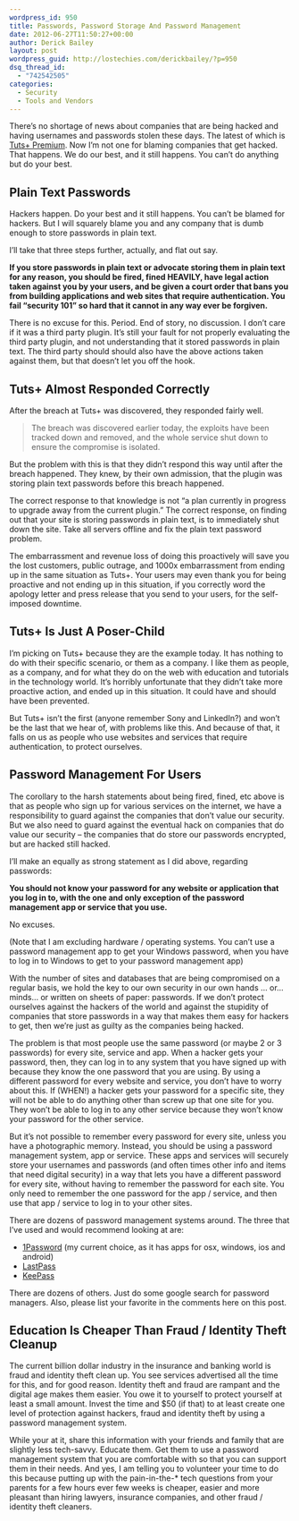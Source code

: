 ```yaml
---
wordpress_id: 950
title: Passwords, Password Storage And Password Management
date: 2012-06-27T11:50:27+00:00
author: Derick Bailey
layout: post
wordpress_guid: http://lostechies.com/derickbailey/?p=950
dsq_thread_id:
  - "742542505"
categories:
  - Security
  - Tools and Vendors
---
```

There&#8217;s no shortage of news about companies that are being hacked and having usernames and passwords stolen these days. The latest of which is [Tuts+ Premium](http://notes.envato.com/general/tuts-premium-security/). Now I&#8217;m not one for blaming companies that get hacked. That happens. We do our best, and it still happens. You can&#8217;t do anything but do your best.

## Plain Text Passwords

Hackers happen. Do your best and it still happens. You can&#8217;t be blamed for hackers. But I will squarely blame you and any company that is dumb enough to store passwords in plain text.

I&#8217;ll take that three steps further, actually, and flat out say.

**If you store passwords in plain text or advocate storing them in plain text for any reason, you should be fired, fined HEAVILY, have legal action taken against you by your users, and be given a court order that bans you from building applications and web sites that require authentication. You fail &#8220;security 101&#8221; so hard that it cannot in any way ever be forgiven.**

There is no excuse for this. Period. End of story, no discussion. I don&#8217;t care if it was a third party plugin. It&#8217;s still your fault for not properly evaluating the third party plugin, and not understanding that it stored passwords in plain text. The third party should should also have the above actions taken against them, but that doesn&#8217;t let you off the hook.

## Tuts+ Almost Responded Correctly

After the breach at Tuts+ was discovered, they responded fairly well.

> The breach was discovered earlier today, the exploits have been tracked down and removed, and the whole service shut down to ensure the compromise is isolated.

But the problem with this is that they didn&#8217;t respond this way until after the breach happened. They knew, by their own admission, that the plugin was storing plain text passwords before this breach happened.

The correct response to that knowledge is not &#8220;a plan currently in progress to upgrade away from the current plugin.&#8221; The correct response, on finding out that your site is storing passwords in plain text, is to immediately shut down the site. Take all servers offline and fix the plain text password problem. 

The embarrassment and revenue loss of doing this proactively will save you the lost customers, public outrage, and 1000x embarrassment from ending up in the same situation as Tuts+. Your users may even thank you for being proactive and not ending up in this situation, if you correctly word the apology letter and press release that you send to your users, for the self-imposed downtime.

## Tuts+ Is Just A Poser-Child

I&#8217;m picking on Tuts+ because they are the example today. It has nothing to do with their specific scenario, or them as a company. I like them as people, as a company, and for what they do on the web with education and tutorials in the technology world.  It&#8217;s horribly unfortunate that they didn&#8217;t take more proactive action, and ended up in this situation. It could have and should have been prevented.

But Tuts+ isn&#8217;t the first (anyone remember Sony and LinkedIn?) and won&#8217;t be the last that we hear of, with problems like this. And because of that, it falls on us as people who use websites and services that require authentication, to protect ourselves.

## Password Management For Users

The corollary to the harsh statements about being fired, fined, etc above is that as people who sign up for various services on the internet, we have a responsibility to guard against the companies that don&#8217;t value our security. But we also need to guard against the eventual hack on companies that do value our security &#8211; the companies that do store our passwords encrypted, but are hacked still hacked.

I&#8217;ll make an equally as strong statement as I did above, regarding passwords: 

**You should not know your password for any website or application that you log in to, with the one and only exception of the password management app or service that you use.**

No excuses. 

(Note that I am excluding hardware / operating systems. You can&#8217;t use a password management app to get your Windows password, when you have to log in to Windows to get to your password management app)

With the number of sites and databases that are being compromised on a regular basis, we hold the key to our own security in our own hands … or… minds… or written on sheets of paper: passwords. If we don&#8217;t protect ourselves against the hackers of the world and against the stupidity of companies that store passwords in a way that makes them easy for hackers to get, then we&#8217;re just as guilty as the companies being hacked.

The problem is that most people use the same password (or maybe 2 or 3 passwords) for every site, service and app. When a hacker gets your password, then, they can log in to any system that you have signed up with because they know the one password that you are using. By using a different password for every website and service, you don&#8217;t have to worry about this. If (WHEN!) a hacker gets your password for a specific site, they will not be able to do anything other than screw up that one site for you. They won&#8217;t be able to log in to any other service because they won&#8217;t know your password for the other service.

But it&#8217;s not possible to remember every password for every site, unless you have a photographic memory. Instead, you should be using a password management system, app or service. These apps and services will securely store your usernames and passwords (and often times other info and items that need digital security) in a way that lets you have a different password for every site, without having to remember the password for each site. You only need to remember the one password for the app / service, and then use that app / service to log in to your other sites.

There are dozens of password management systems around. The three that I&#8217;ve used and would recommend looking at are:

  * [1Password](https://agilebits.com/onepassword) (my current choice, as it has apps for osx, windows, ios and android)
  * [LastPass](https://lastpass.com/)
  * [KeePass](http://keepass.info/)

There are dozens of others. Just do some google search for password managers. Also, please list your favorite in the comments here on this post.

## Education Is Cheaper Than Fraud / Identity Theft Cleanup

The current billion dollar industry in the insurance and banking world is fraud and identity theft clean up. You see services advertised all the time for this, and for good reason. Identity theft and fraud are rampant and the digital age makes them easier. You owe it to yourself to protect yourself at least a small amount. Invest the time and $50 (if that) to at least create one level of protection against hackers, fraud and identity theft by using a password management system. 

While your at it, share this information with your friends and family that are slightly less tech-savvy. Educate them. Get them to use a password management system that you are comfortable with so that you can support them in their needs. And yes, I am telling you to volunteer your time to do this because putting up with the pain-in-the-* tech questions from your parents for a few hours ever few weeks is cheaper, easier and more pleasant than hiring lawyers, insurance companies, and other fraud / identity theft cleaners.